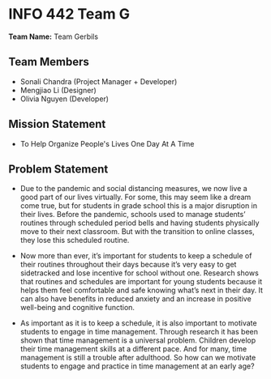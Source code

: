 # INFO 442 Team G

**Team Name:** Team Gerbils

## Team Members

* Sonali Chandra (Project Manager + Developer)
* Mengjiao Li (Designer)
* Olivia Nguyen (Developer)

## Mission Statement

* To Help Organize People's Lives One Day At A Time

## Problem Statement

* Due to the pandemic and social distancing measures, we now live a good part of our lives virtually. For some, this may seem like a dream come true, but for students in grade school this is a major disruption in their lives. Before the pandemic, schools used to manage students’ routines through scheduled period bells and having students physically move to their next classroom. But with the transition to online classes, they lose this scheduled routine. 

* Now more than ever, it’s important for students to keep a schedule of their routines throughout their days because it’s very easy to get sidetracked and lose incentive for school without one. Research shows that routines and schedules are important for young students because it helps them feel comfortable and safe knowing what’s next in their day. It can also have benefits in reduced anxiety and an increase in positive well-being and cognitive function. 

* As important as it is to keep a schedule, it is also important to motivate students to engage in time management. Through research it has been shown that time management is a universal problem. Children develop their time management skills at a different pace. And for many, time management is still a trouble after adulthood. So how can we motivate students to engage and practice in time management at an early age?  

